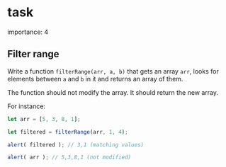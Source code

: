 # task

importance: 4

## Filter range

Write a function `filterRange(arr, a, b)` that gets an array `arr`, looks for elements between `a` and `b` in it and returns an array of them.

The function should not modify the array. It should return the new array.

For instance:

```javascript
let arr = [5, 3, 8, 1];

let filtered = filterRange(arr, 1, 4); 

alert( filtered ); // 3,1 (matching values)

alert( arr ); // 5,3,8,1 (not modified)
```

